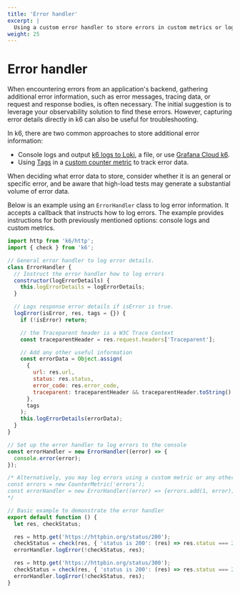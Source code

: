 ```yaml
---
title: 'Error handler'
excerpt: |
  Using a custom error handler to store errors in custom metrics or logs.
weight: 25
---
```


# Error handler

When encountering errors from an application's backend, gathering additional error information, such as error messages, tracing data, or request and response bodies, is often necessary. The initial suggestion is to leverage your observability solution to find these errors. However, capturing error details directly in k6 can also be useful for troubleshooting.

In k6, there are two common approaches to store additional error information:

- Console logs and output [k6 logs to Loki](https://k6.io/blog/using-loki-to-store-and-query-k6-logs/), a file, or use [Grafana Cloud k6](https://grafana.com/docs/grafana-cloud/k6/analyze-results/inspect-test-results/inspect-logs/).
- Using [Tags](https://grafana.com/docs/k6/<K6_VERSION>/using-k6/tags-and-groups/) in a [custom counter metric](https://grafana.com/docs/k6/<K6_VERSION>/using-k6/metrics/create-custom-metrics) to track error data.

When deciding what error data to store, consider whether it is an general or specific error, and be aware that high-load tests may generate a substantial volume of error data.

Below is an example using an `ErrorHandler` class to log error information. It accepts a callback that instructs how to log errors. The example provides instructions for both previously mentioned options: console logs and custom metrics.

```javascript
import http from 'k6/http';
import { check } from 'k6';

// General error handler to log error details.
class ErrorHandler {
  // Instruct the error handler how to log errors
  constructor(logErrorDetails) {
    this.logErrorDetails = logErrorDetails;
  }

  // Logs response error details if isError is true.
  logError(isError, res, tags = {}) {
    if (!isError) return;

    // the Traceparent header is a W3C Trace Context
    const traceparentHeader = res.request.headers['Traceparent'];

    // Add any other useful information
    const errorData = Object.assign(
      {
        url: res.url,
        status: res.status,
        error_code: res.error_code,
        traceparent: traceparentHeader && traceparentHeader.toString(),
      },
      tags
    );
    this.logErrorDetails(errorData);
  }
}

// Set up the error handler to log errors to the console
const errorHandler = new ErrorHandler((error) => {
  console.error(error);
});

/* Alternatively, you may log errors using a custom metric or any other option.
const errors = new CounterMetric('errors');
const errorHandler = new ErrorHandler((error) => {errors.add(1, error);});
*/

// Basic example to demonstrate the error handler
export default function () {
  let res, checkStatus;

  res = http.get('https://httpbin.org/status/200');
  checkStatus = check(res, { 'status is 200': (res) => res.status === 200 });
  errorHandler.logError(!checkStatus, res);

  res = http.get('https://httpbin.org/status/300');
  checkStatus = check(res, { 'status is 200': (res) => res.status === 200 });
  errorHandler.logError(!checkStatus, res);
}
```
